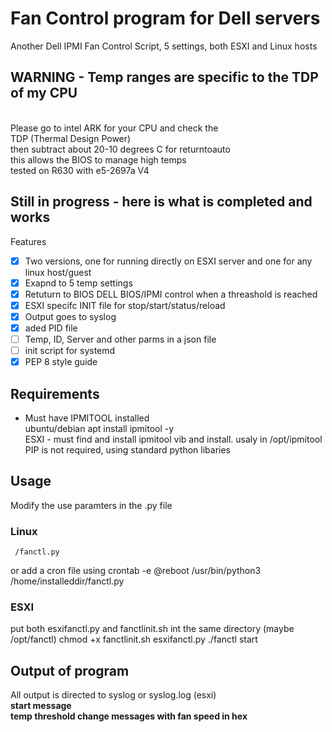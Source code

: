 # Fan Control program for Dell servers
Another Dell IPMI Fan Control Script, 5 settings, both ESXI and Linux hosts
 

## WARNING - Temp ranges are specific to the TDP of my CPU
<br>          Please go to intel ARK for your CPU and check the 
<br>          TDP (Thermal Design Power) 
<br>          then subtract about 20-10 degrees C for returntoauto
<br>          this allows the BIOS to manage high temps
<br>          tested on R630 with e5-2697a V4

## Still in progress - here is what is completed and works

Features
- [X] Two versions, one for running directly on ESXI server and one for any linux host/guest
- [X] Exapnd to 5 temp settings
- [X] Retuturn to BIOS DELL BIOS/IPMI control when a threashold is reached
- [X] ESXI specifc INIT file for stop/start/status/reload
- [X] Output goes to syslog
- [X] aded PID file
- [ ] Temp, ID, Server  and other parms in a json file
- [ ] init script for systemd 
- [X] PEP 8 style guide

## Requirements
- Must have IPMITOOL installed
<br> ubuntu/debian apt install ipmitool -y
<br> ESXI - must find and install ipmitool vib and install.  usaly in /opt/ipmitool
<br>PIP is not required, using standard python libaries


## Usage
Modify the use paramters in the .py file
### Linux
     /fanctl.py
or
    add a cron file using crontab -e
    @reboot /usr/bin/python3 /home/installeddir/fanctl.py
<br>
### ESXI
put both esxifanctl.py and fanctlinit.sh int the same directory (maybe /opt/fanctl)
chmod +x fanctlinit.sh esxifanctl.py
./fanctl start

## Output of program 
All output is directed to syslog or syslog.log (esxi)
<br><b>start message</b> 
<br><b>temp threshold change messages with fan speed in hex</b> 

